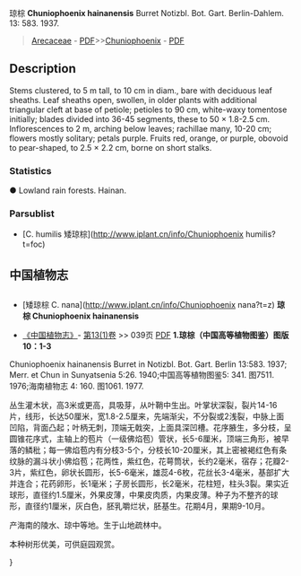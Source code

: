 琼棕 **Chuniophoenix hainanensis** Burret Notizbl. Bot. Gart. Berlin-Dahlem. 13: 583. 1937.

> [Arecaceae](http://www.iplant.cn/info/Arecaceae?t=foc) - [PDF](http://www.iplant.cn/foc/pdf/Arecaceae.pdf)>>[Chuniophoenix](http://www.iplant.cn/info/Chuniophoenix?t=foc) - [PDF](http://www.iplant.cn/foc/pdf/Chuniophoenix.pdf)

## Description

Stems clustered, to 5 m tall, to 10 cm in diam., bare with deciduous leaf sheaths. Leaf sheaths open, swollen, in older plants with additional triangular cleft at base of petiole; petioles to 90 cm, white-waxy tomentose initially; blades divided into 36-45 segments, these to 50 × 1.8-2.5 cm. Inflorescences to 2 m, arching below leaves; rachillae many, 10-20 cm; flowers mostly solitary; petals purple. Fruits red, orange, or purple, obovoid to pear-shaped, to 2.5 × 2.2 cm, borne on short stalks.

### Statistics
● Lowland rain forests. Hainan.

### Parsublist

* [C.  humilis  矮琼棕](http://www.iplant.cn/info/Chuniophoenix humilis?t=foc)

## 中国植物志
## 
* [矮琼棕  C.  nana](http://www.iplant.cn/info/Chuniophoenix nana?t=z)
**琼棕 Chuniophoenix hainanensis**

* [《中国植物志》](http://www.iplant.cn/frps)- [第13(1)卷](http://www.iplant.cn/frps/vol/13(1)) >> 039页 [PDF](http://www.iplant.cn/frps/pdf/13(1)/039.pdf)
**1.琼棕（中国高等植物图鉴）图版10：1-3**

Chuniophoenix hainanensis Burret in Notizbl. Bot. Gart. Berlin 13:583. 1937; Merr. et Chun in Sunyatsenia 5:26. 1940;中国高等植物图鉴5: 341. 图7511. 1976;海南植物志 4: 160. 图1061. 1977.

丛生灌木状，高3米或更高，具吸芽，从叶鞘中生出。叶掌状深裂，裂片14-16片，线形，长达50厘米，宽1.8-2.5厘来，先端渐尖，不分裂或2浅裂，中脉上面凹陷，背面凸起；叶柄无刺，顶端无戟突，上面具深凹槽。花序腋生，多分枝，呈圆锥花序式，主轴上的苞片（一级佛焰苞）管状，长5-6厘米，顶端三角形，被早落的鳞秕；每一佛焰苞内有分枝3-5个，分枝长10-20厘米，其上密被褐红色有条纹脉的漏斗状小佛焰苞；花两性，紫红色，花萼筒状，长约2毫米，宿存；花瓣2-3片，紫红色，卵状长圆形，长5-6毫米，雄蕊4-6枚，花丝长3-4毫米，基部扩大并连合；花药卵形，长1毫米；子房长圆形，长2毫米，花柱短，柱头3裂。果实近球形，直径约1.5厘米，外果皮薄，中果皮肉质，内果皮薄。种子为不整齐的球形，直径约1厘米，灰白色，胚乳嚼烂状，胚基生。花期4月，果期9-10月。

产海南的陵水、琼中等地。生于山地疏林中。

本种树形优美，可供庭园观赏。

}